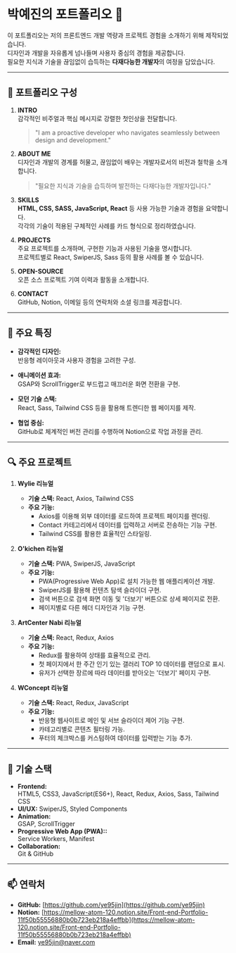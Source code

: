 # 박예진의 포트폴리오 🌟  

이 포트폴리오는 저의 프론트엔드 개발 역량과 프로젝트 경험을 소개하기 위해 제작되었습니다.  
디자인과 개발을 자유롭게 넘나들며 사용자 중심의 경험을 제공합니다.  
필요한 지식과 기술을 끊임없이 습득하는 **다재다능한 개발자**의 여정을 담았습니다.  

---

## 📜 포트폴리오 구성  

1. **INTRO**  
   감각적인 비주얼과 핵심 메시지로 강렬한 첫인상을 전달합니다.  
   > "I am a proactive developer who navigates seamlessly between design and development."

2. **ABOUT ME**  
   디자인과 개발의 경계를 허물고, 끊임없이 배우는 개발자로서의 비전과 철학을 소개합니다.  
   > "필요한 지식과 기술을 습득하며 발전하는 다재다능한 개발자입니다."

3. **SKILLS**  
   **HTML, CSS, SASS, JavaScript, React** 등 사용 가능한 기술과 경험을 요약합니다.  
   각각의 기술이 적용된 구체적인 사례를 카드 형식으로 정리하였습니다.

4. **PROJECTS**  
   주요 프로젝트를 소개하며, 구현한 기능과 사용된 기술을 명시합니다.  
   프로젝트별로 React, SwiperJS, Sass 등의 활용 사례를 볼 수 있습니다.

5. **OPEN-SOURCE**  
   오픈 소스 프로젝트 기여 이력과 활동을 소개합니다.

6. **CONTACT**  
   GitHub, Notion, 이메일 등의 연락처와 소셜 링크를 제공합니다.

---

## 🎨 주요 특징  

- **감각적인 디자인:**  
  반응형 레이아웃과 사용자 경험을 고려한 구성.  

- **애니메이션 효과:**  
  GSAP와 ScrollTrigger로 부드럽고 매끄러운 화면 전환을 구현.  

- **모던 기술 스택:**  
  React, Sass, Tailwind CSS 등을 활용해 트렌디한 웹 페이지를 제작.  

- **협업 중심:**  
  GitHub로 체계적인 버전 관리를 수행하며 Notion으로 작업 과정을 관리.  

---

## 🔍 주요 프로젝트  

1. **Wylie 리뉴얼**  
   - **기술 스택:** React, Axios, Tailwind CSS  
   - **주요 기능:**  
     - Axios를 이용해 외부 데이터를 로드하여 프로젝트 페이지를 렌더링.  
     - Contact 카테고리에서 데이터를 입력하고 서버로 전송하는 기능 구현.
     - Tailwind CSS를 활용한 효율적인 스타일링.  

2. **O'kichen 리뉴얼**  
   - **기술 스택:** PWA, SwiperJS, JavaScript  
   - **주요 기능:**  
     - PWA(Progressive Web App)로 설치 가능한 웹 애플리케이션 개발.  
     - SwiperJS를 활용해 컨텐츠 탐색 슬라이더 구현.  
     - 검색 버튼으로 검색 화면 이동 및 '더보기' 버튼으로 상세 페이지로 전환.  
	 - 페이지별로 다른 헤더 디자인과 기능 구현.

3. **ArtCenter Nabi 리뉴얼**  
   - **기술 스택:** React, Redux, Axios 
   - **주요 기능:**  
     - Redux를 활용하여 상태를 효율적으로 관리.  
     - 첫 페이지에서 한 주간 인기 있는 갤러리 TOP 10 데이터를 랜덤으로 표시.  
     - 유저가 선택한 장르에 따라 데이터를 받아오는 '더보기' 페이지 구현.  

4. **WConcept 리뉴얼**  
   - **기술 스택:** React, Redux, JavaScript 
   - **주요 기능:**  
     - 반응형 웹사이트로 메인 및 서브 슬라이더 제어 기능 구현. 
     - 카테고리별로 콘텐츠 필터링 가능. 
     - 푸터의 체크박스를 커스텀하여 데이터를 입력받는 기능 추가.

---

## 📌 기술 스택  

- **Frontend:**  
  HTML5, CSS3, JavaScript(ES6+), React, Redux, Axios, Sass, Tailwind CSS
- **UI/UX:** 
  SwiperJS, Styled Components
- **Animation:**  
  GSAP, ScrollTrigger  
- **Progressive Web App (PWA)::**  
  Service Workers, Manifest  
- **Collaboration:**  
  Git & GitHub  

---

## 📫 연락처  

- **GitHub:** [https://github.com/ye95jin](https://github.com/ye95jin)  
- **Notion:** [https://mellow-atom-120.notion.site/Front-end-Portfolio-11f50b55556880b0b723eb218a4effbb](https://mellow-atom-120.notion.site/Front-end-Portfolio-11f50b55556880b0b723eb218a4effbb)  
- **Email:** [ye95jin@naver.com](mailto:ye95jin@naver.com)  
